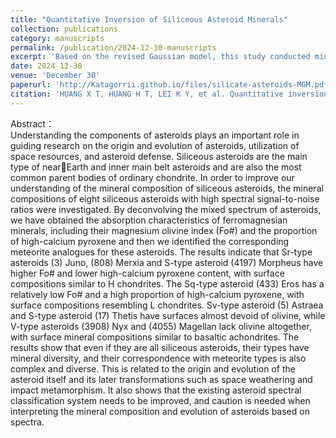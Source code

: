 ```yaml
---
title: "Quantitative Inversion of Siliceous Asteroid Minerals"
collection: publications
category: manuscripts
permalink: /publication/2024-12-30-manuscripts
excerpt: 'Based on the revised Gaussian model, this study conducted mineralogical inversion for four near-Earth asteroids and four main-belt asteroids, identifying their meteorite analogs. The results demonstrate significant compositional diversity among asteroids sharing similar orbital characteristics, indicating the need for improvement in current asteroid classification schemes.'
date: 2024-12-30
venue: 'December 30'
paperurl: 'http://Katagorrii.github.io/files/silicate-asteroids-MGM.pdf'
citation: 'HUANG X T, HUANG H T, LEI K Y, et al. Quantitative inversion of siliceous asteroid minerals[J]. Journal of Space Science and Experiment, 2024, 1(4): 1-9. (In chinese)'
---
```


Abstract：  
Understanding the components of asteroids plays an important role in guiding research on the origin and evolution of asteroids, utilization of space resources, and asteroid defense. Siliceous asteroids are the main type of nearEarth and inner main belt asteroids and are also the most common parent bodies of ordinary chondrite. In order to improve our understanding of the mineral composition of siliceous asteroids, the mineral compositions of eight siliceous asteroids with high spectral signal-to-noise ratios were investigated. By deconvolving the mixed spectrum of asteroids, we have obtained the absorption characteristics of ferromagnesian minerals, including their magnesium olivine index (Fo#) and the proportion of high-calcium pyroxene and then we identified the corresponding meteorite analogues for these asteroids. The results indicate that Sr-type asteroids (3) Juno, (808) Merxia and S-type asteroid (4197) Morpheus have higher Fo# and lower high-calcium pyroxene content, with surface compositions similar to H chondrites. The Sq-type asteroid (433) Eros has a relatively low Fo# and a high proportion of high-calcium pyroxene, with surface compositions resembling L chondrites. Sv-type asteroid (5) Astraea and S-type asteroid (17) Thetis have surfaces almost devoid of olivine, while V-type asteroids (3908) Nyx and (4055) Magellan lack olivine altogether, with surface mineral compositions similar to basaltic achondrites. The results show that even if they are all siliceous asteroids, their types have mineral diversity, and their correspondence with meteorite types is also complex and diverse. This is related to the origin and evolution of the asteroid itself and its later transformations such as space weathering and impact metamorphism. It also shows that the existing asteroid spectral classification system needs to be improved, and caution is needed when interpreting the mineral composition and evolution of asteroids based on spectra.
